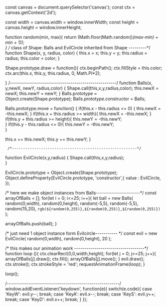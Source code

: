 const canvas = document.querySelector('canvas');
const ctx = canvas.getContext('2d');

const width = canvas.width = window.innerWidth;
const height = canvas.height = window.innerHeight;

function random(min, max){
  return (Math.floor(Math.random()*(max-min) + min + 1));  
}
/* class of Shape:   Balls and EvilCircle inherited from Shape ---------*/
function Shape(x, y, radius, color) {
  this.x = x;
  this.y = y;
  this.radius = radius;
  this.color = color;
}

Shape.prototype.draw = function(){
  ctx.beginPath();
  ctx.fillStyle = this.color;
  ctx.arc(this.x, this.y, this.radius, 0, Math.PI*2);

}
      /*-----------------------------------------------------*/
function Balls(x, y,newX, newY, radius,color) {
  Shape.call(this,x,y,radius,color);
  this.newX = newX;
  this.newY = newY;
}
Balls.prototype = Object.create(Shape.prototype);
Balls.prototype.constructor = Balls;

Balls.prototype.move = function() {
  if(this.x - this.radius <= 0) {
    this.newX = -this.newX;
  }
  if(this.x + this.radius >= width){
    this.newX = -this.newX;
  }
  if(this.y + this.radius >= height){
    this.newY = -this.newY;  
  }
  if(this.y - this.radius <= 0){
    this.newY = -this.newY;  
  }
  
  this.x += this.newX;
  this.y += this.newY;
}


     /*--------------------------------------------------------*/
function EvilCircle(x,y,radius) {
  Shape.call(this,x,y,radius);  
}

EvilCircle.prototype = Object.create(Shape.prototype);
Object.defineProperty(EvilCircle.prototype, 'constructor',{
   value : EvilCircle,
});




  /* here we make object instances from Balls----------------------*/
const arrayOfBalls = [];
for(let i = 0; i<=25; i++){
  let ball = new Balls(
    random(0,width),
    random(0,height),
    random(-5,5),
    random(-5,5),
    random(15,20),
    `rgb(${random(0,255)},${random(0,255)},${random(0,255)})`
   );  
  
   arrayOfBalls.push(ball);
}

   /* just need 1 object instance form Evilcircle-----------    */
   const evil = new EvilCircle(
       random(0,width),
       random(0,height),
       20
   );


  /* this makes our animation work -----------------------------------*/
function loop (){
  ctx.clearRect(0,0,width,height); 
  for(let j = 0; j<=25; j++){  
    arrayOfBalls[j].draw();
    ctx.fill();
    arrayOfBalls[j].move(); 
  }
  evil.draw();
  ctx.stroke();
  ctx.strokeStyle = 'red';
  requestAnimationFrame(loop);
}

loop();

  /*--------------------------------------------------------*/
window.addEventListener('keydown', function(e){
  switch(e.code){
    case 'KeyW':
      evil.y--;
      break;
    case 'KeyA':
      evil.x--;
      break;
    case 'KeyS':
      evil.y++;
      break;
    case 'KeyD': 
      evil.x++;
      break; 
}
});

